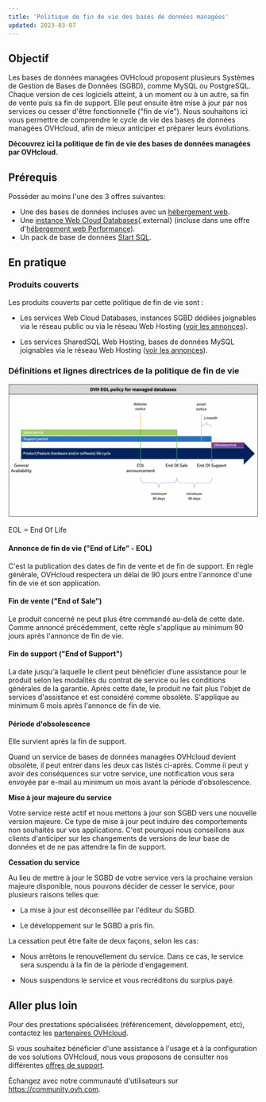 ```yaml
---
title: 'Politique de fin de vie des bases de données managées'
updated: 2023-03-07
---
```


## Objectif

Les bases de données managées OVHcloud proposent plusieurs Systèmes de Gestion de Bases de Données (SGBD), comme MySQL ou PostgreSQL. Chaque version de ces logiciels atteint, à un moment ou à un autre, sa fin de vente puis sa fin de support. Elle peut ensuite être mise à jour par nos services ou cesser d'être fonctionnelle ("fin de vie"). Nous souhaitons ici vous permettre de comprendre le cycle de vie des bases de données managées OVHcloud, afin de mieux anticiper et préparer leurs évolutions.

**Découvrez ici la politique de fin de vie des bases de données managées par OVHcloud.**

## Prérequis

Posséder au moins l'une des 3 offres suivantes:

- Une des bases de données incluses avec un [hébergement web](https://www.ovhcloud.com/fr/web-hosting/).
- Une [instance Web Cloud Databases](https://www.ovhcloud.com/fr/web-cloud/databases/){.external} (incluse dans une offre d'[hébergement web Performance](https://www.ovhcloud.com/fr/web-hosting/)).
- Un pack de base de données [Start SQL](https://www.ovhcloud.com/fr/web-hosting/options/start-sql/).

## En pratique

### Produits couverts

Les produits couverts par cette politique de fin de vie sont :

- Les services Web Cloud Databases, instances SGBD dédiées joignables via le réseau public ou via le réseau Web Hosting ([voir les annonces](/pages/web_cloud/web_cloud_databases/clouddb-eos-eol)).

- Les services SharedSQL Web Hosting, bases de données MySQL joignables via le réseau Web Hosting ([voir les annonces](/pages/web_cloud/web_hosting/sql_eos_eol)).

### Définitions et lignes directrices de la politique de fin de vie

![timeline](images/ovhcloud-eol-policy-for-managed-databases-timeline.png)

EOL = End Of Life

#### Annonce de fin de vie ("End of Life" - EOL)

C'est la publication des dates de fin de vente et de fin de support. En règle générale, OVHcloud respectera un délai de 90 jours entre l'annonce d'une fin de vie et son application.

#### Fin de vente ("End of Sale")

Le produit concerné ne peut plus être commandé au-delà de cette date. Comme annoncé précédemment, cette règle s'applique au minimum 90 jours après l'annonce de fin de vie.

#### Fin de support ("End of Support")

La date jusqu'à laquelle le client peut bénéficier d’une assistance pour le produit selon les modalités du contrat de service ou les conditions générales de la garantie.
Après cette date, le produit ne fait plus l'objet de services d'assistance et est considéré comme obsolète.
S'applique au minimum 6 mois après l'annonce de fin de vie.

#### Période d'obsolescence

Elle survient après la fin de support.

Quand un service de bases de données managées OVHcloud devient obsolète, il peut entrer dans les deux cas listés ci-après.
Comme il peut y avoir des conséquences sur votre service, une notification vous sera envoyée par e-mail au minimum un mois avant la période d'obsolescence.

**Mise à jour majeure du service**

Votre service reste actif et nous mettons à jour son SGBD vers une nouvelle version majeure.
Ce type de mise à jour peut induire des comportements non souhaités sur vos applications. C'est pourquoi nous conseillons aux clients d'anticiper sur les changements de versions de leur base de données et de ne pas attendre la fin de support.

**Cessation du service**

Au lieu de mettre à jour le SGBD de votre service vers la prochaine version majeure disponible, nous pouvons décider de cesser le service, pour plusieurs raisons telles que:

- La mise à jour est déconseillée par l'éditeur du SGBD.

- Le développement sur le SGBD a pris fin.

La cessation peut être faite de deux façons, selon les cas:

- Nous arrêtons le renouvellement du service. Dans ce cas, le service sera suspendu à la fin de la période d'engagement.

- Nous suspendons le service et vous recréditons du surplus payé.

## Aller plus loin

Pour des prestations spécialisées (référencement, développement, etc), contactez les [partenaires OVHcloud](https://partner.ovhcloud.com/fr/).

Si vous souhaitez bénéficier d'une assistance à l'usage et à la configuration de vos solutions OVHcloud, nous vous proposons de consulter nos différentes [offres de support](https://www.ovhcloud.com/fr/support-levels/).

Échangez avec notre communauté d'utilisateurs sur <https://community.ovh.com>.